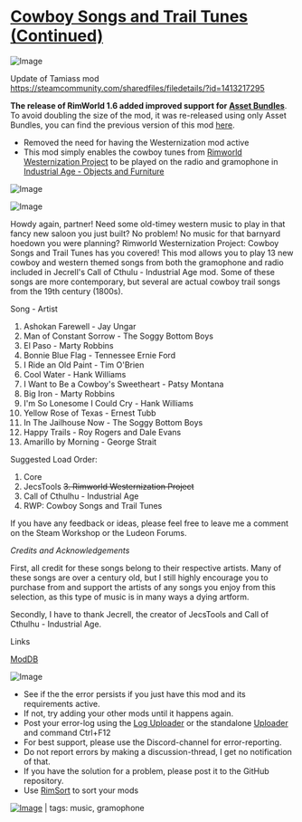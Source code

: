 # [Cowboy Songs and Trail Tunes (Continued)](https://steamcommunity.com/sharedfiles/filedetails/?id=3539755784)

![Image](https://i.imgur.com/buuPQel.png)

Update of Tamiass mod
https://steamcommunity.com/sharedfiles/filedetails/?id=1413217295

**The release of RimWorld 1.6 added improved support for [Asset Bundles](https://github.com/emipa606/AssetBuilder/blob/main/README.md)**.
To avoid doubling the size of the mod, it was re-released using only Asset Bundles, you can find the previous version of this mod [here](https://steamcommunity.com/sharedfiles/filedetails/?id=2397968000).

- Removed the need for having the Westernization mod active
- This mod simply enables the cowboy tunes from [Rimworld Westernization Project](https://steamcommunity.com/sharedfiles/filedetails/?id=2237100861) to be played on the radio and gramophone in [Industrial Age - Objects and Furniture](https://steamcommunity.com/sharedfiles/filedetails/?id=2249289906)

![Image](https://i.imgur.com/pufA0kM.png)
	
![Image](https://i.imgur.com/Z4GOv8H.png)

Howdy again, partner! Need some old-timey western music to play in that fancy new saloon you just built? No problem! No music for that barnyard hoedown you were planning? Rimworld Westernization Project: Cowboy Songs and Trail Tunes has you covered! This mod allows you to play 13 new cowboy and western themed songs from both the gramophone and radio included in Jecrell's Call of Cthulu - Industrial Age mod. Some of these songs are more contemporary, but several are actual cowboy trail songs from the 19th century (1800s).

Song - Artist

1. Ashokan Farewell - Jay Ungar
2. Man of Constant Sorrow - The Soggy Bottom Boys
3. El Paso - Marty Robbins
4. Bonnie Blue Flag - Tennessee Ernie Ford
5. I Ride an Old Paint - Tim O'Brien
6. Cool Water - Hank Williams
7. I Want to Be a Cowboy's Sweetheart - Patsy Montana
8. Big Iron - Marty Robbins
9. I'm So Lonesome I Could Cry - Hank Williams
10. Yellow Rose of Texas - Ernest Tubb
11. In The Jailhouse Now - The Soggy Bottom Boys
12. Happy Trails - Roy Rogers and Dale Evans
13. Amarillo by Morning - George Strait

Suggested Load Order:

1. Core
2. JecsTools
~~3. Rimworld Westernization Project~~
4. Call of Cthulhu - Industrial Age
5. RWP: Cowboy Songs and Trail Tunes

If you have any feedback or ideas, please feel free to leave me a comment on the Steam Workshop or the Ludeon Forums.

*Credits and Acknowledgements*

First, all credit for these songs belong to their respective artists. Many of these songs are over a century old, but I still highly encourage you to purchase from and support the artists of any songs you enjoy from this selection, as this type of music is in many ways a dying artform.

Secondly, I have to thank Jecrell, the creator of JecsTools and Call of Cthulhu - Industrial Age.

Links

[ModDB](https://www.moddb.com/games/rimworld/downloads/rwp-cowboy-songs-and-trail-tunes)

![Image](https://i.imgur.com/PwoNOj4.png)



-  See if the the error persists if you just have this mod and its requirements active.
-  If not, try adding your other mods until it happens again.
-  Post your error-log using the [Log Uploader](https://steamcommunity.com/sharedfiles/filedetails/?id=2873415404) or the standalone [Uploader](https://steamcommunity.com/sharedfiles/filedetails/?id=2873415404) and command Ctrl+F12
-  For best support, please use the Discord-channel for error-reporting.
-  Do not report errors by making a discussion-thread, I get no notification of that.
-  If you have the solution for a problem, please post it to the GitHub repository.
-  Use [RimSort](https://github.com/RimSort/RimSort/releases/latest) to sort your mods

 

[![Image](https://img.shields.io/github/v/release/emipa606/CowboySongsandTrailTunes?label=latest%20version&style=plastic&color=9f1111&labelColor=black)](https://steamcommunity.com/sharedfiles/filedetails/changelog/3539755784) | tags:  music,  gramophone
